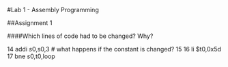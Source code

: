 #Lab 1 - Assembly Programming

##Assignment 1

####Which lines of code had to be changed? Why?

14	addi	$s0,$s0,3	# what happens if the constant is changed?
15
16	li	$t0,0x5d
17	bne	$s0,$t0,loop
